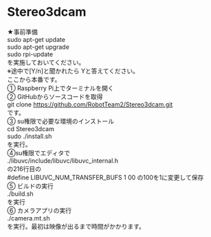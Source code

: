 # Stereo3dcam

★事前準備  
sudo apt-get update  
sudo apt-get upgrade  
sudo rpi-update  
を実施しておいてください。  
※途中で[Y/n]と聞かれたら Yと答えてください。  
ここから本番です。  
① Raspberry Pi上でターミナルを開く  
② GitHubからソースコードを取得  
git clone https://github.com/RobotTeam2/Stereo3dcam.git  
です。  
③ su権限で必要な環境のインストール  
cd Stereo3dcam  
sudo ./install.sh   
を実行。  
④su権限でエディタで  
./libuvc/include/libuvc/libuvc_internal.h  
の216行目の  
‪#‎define‬ LIBUVC_NUM_TRANSFER_BUFS 1    00
の100を1に変更して保存  
⑤ ビルドの実行  
./build.sh  
を実行  
⑥ カメラアプリの実行  
./camera.mt.sh  
を実行。最初は映像が出るまで時間がかかります。  

